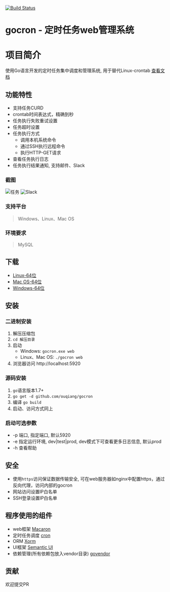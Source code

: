 [![Build Status](https://travis-ci.org/ouqiang/gocron.png)](https://travis-ci.org/ouqiang/gocron)
# gocron - 定时任务web管理系统

# 项目简介
使用Go语言开发的定时任务集中调度和管理系统, 用于替代Linux-crontab [查看文档](https://github.com/ouqiang/gocron/wiki)

## 功能特性
* 支持任务CURD
* crontab时间表达式，精确到秒
* 任务执行失败重试设置
* 任务超时设置
* 任务执行方式
    * 调用本机系统命令  
    * 通过SSH执行远程命令
    * 执行HTTP-GET请求
* 查看任务执行日志
* 任务执行结果通知, 支持邮件、Slack

### 截图
![任务](https://raw.githubusercontent.com/ouqiang/gocron/master/screenshot_task.png)
![Slack](https://raw.githubusercontent.com/ouqiang/gocron/master/screenshot_slack.png)
    
### 支持平台
> Windows、Linux、Mac OS

### 环境要求
>  MySQL


## 下载
* [Linux-64位](http://opns468ov.bkt.clouddn.com/gocron/gocron-linux-amd64.tar.gz)
* [Mac OS-64位](http://opns468ov.bkt.clouddn.com/gocron/gocron-darwin-amd64.tar.gz)
* [Windows-64位](http://opns468ov.bkt.clouddn.com/gocron/gocron-windows-amd64.zip)

## 安装

###  二进制安装
1. 解压压缩包    
2. `cd 解压目录`   
3. 启动  
    * Windows:  `gocron.exe web`            
    * Linux、Mac OS:  `./gocron web`
4. 浏览器访问 http://localhost:5920
### 源码安装
1. `go`语言版本1.7+
2. `go get -d github.com/ouqiang/gocron`
3. 编译 `go build`
4. 启动、访问方式同上

### 启动可选参数

* -p 端口, 指定端口, 默认5920
* -e 指定运行环境, dev|test|prod, dev模式下可查看更多日志信息, 默认prod
* -h 查看帮助

## 安全
* 使用`https`访问保证数据传输安全, 可在web服务器如nginx中配置https，通过反向代理，访问内部的gocron
* 网站访问设置IP白名单
* SSH登录设置IP白名单

## 程序使用的组件
* web框架 [Macaron](http://go-macaron.com/)
* 定时任务调度 [cron](https://github.com/robfig/cron)
* ORM [Xorm](https://github.com/go-xorm/xorm)
* UI框架 [Semantic UI](https://semantic-ui.com/)
* 依赖管理(所有依赖包放入vendor目录) [govendor](https://github.com/kardianos/govendor)

## 贡献
欢迎提交PR
